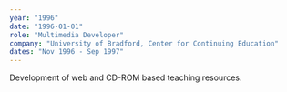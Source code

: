```yaml
---
year: "1996"
date: "1996-01-01"
role: "Multimedia Developer"
company: "University of Bradford, Center for Continuing Education"
dates: "Nov 1996 - Sep 1997"
---
```


Development of web and CD-ROM based teaching resources.

